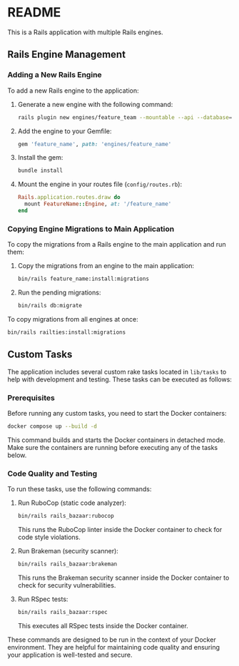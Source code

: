# README

This is a Rails application with multiple Rails engines.

## Rails Engine Management

### Adding a New Rails Engine

To add a new Rails engine to the application:

1. Generate a new engine with the following command:
   ```bash
   rails plugin new engines/feature_team --mountable --api --database=mariadb-trilogy --skip-active-job --skip-action-mailer --skip-ci --skip-git --skip-action-cable --skip-action-text --skip-active-storage --skip-sprockets --skip-javascript
   ```

2. Add the engine to your Gemfile:
   ```ruby
   gem 'feature_name', path: 'engines/feature_name'
   ```

3. Install the gem:
   ```bash
   bundle install
   ```

4. Mount the engine in your routes file (`config/routes.rb`):
   ```ruby
   Rails.application.routes.draw do
     mount FeatureName::Engine, at: '/feature_name'
   end
   ```

### Copying Engine Migrations to Main Application

To copy the migrations from a Rails engine to the main application and run them:

1. Copy the migrations from an engine to the main application:
   ```bash
   bin/rails feature_name:install:migrations
   ```

2. Run the pending migrations:
   ```bash
   bin/rails db:migrate
   ```

To copy migrations from all engines at once:
```bash
bin/rails railties:install:migrations
```

## Custom Tasks

The application includes several custom rake tasks located in `lib/tasks` to help with development and testing. These tasks can be executed as follows:

### Prerequisites

Before running any custom tasks, you need to start the Docker containers:

```bash
docker compose up --build -d
```

This command builds and starts the Docker containers in detached mode. Make sure the containers are running before executing any of the tasks below.

### Code Quality and Testing

To run these tasks, use the following commands:

1. Run RuboCop (static code analyzer):
   ```bash
   bin/rails rails_bazaar:rubocop
   ```
   This runs the RuboCop linter inside the Docker container to check for code style violations.

2. Run Brakeman (security scanner):
   ```bash
   bin/rails rails_bazaar:brakeman
   ```
   This runs the Brakeman security scanner inside the Docker container to check for security vulnerabilities.

3. Run RSpec tests:
   ```bash
   bin/rails rails_bazaar:rspec
   ```
   This executes all RSpec tests inside the Docker container.

These commands are designed to be run in the context of your Docker environment. They are helpful for maintaining code quality and ensuring your application is well-tested and secure.
